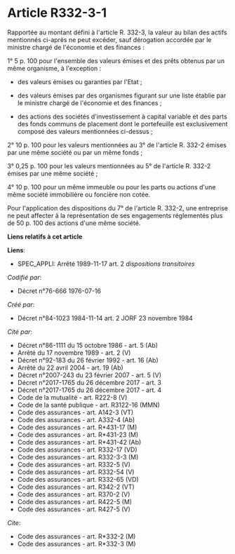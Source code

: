 # Article R332-3-1

Rapportée au montant défini à l'article R. 332-3, la valeur au bilan des actifs mentionnés ci-après ne peut excéder, sauf
dérogation accordée par le ministre chargé de l'économie et des finances :

1° 5 p. 100 pour l'ensemble des valeurs émises et des prêts obtenus par un même organisme, à l'exception :

- des valeurs émises ou garanties par l'Etat ;

- des valeurs émises par des organismes figurant sur une liste établie par le ministre chargé de l'économie et des finances ;

- des actions des sociétés d'investissement à capital variable et des parts des fonds communs de placement dont le
portefeuille est exclusivement composé des valeurs mentionnées ci-dessus ;

2° 10 p. 100 pour les valeurs mentionnées au 3° de l'article R. 332-2 émises par une même société ou par un même fonds ;

3° 0,25 p. 100 pour les valeurs mentionnées au 5° de l'article R. 332-2 émises par une même société ;

4° 10 p. 100 pour un même immeuble ou pour les parts ou actions d'une même société immobilière ou foncière non cotée.

Pour l'application des dispositions du 7° de l'article R. 332-2, une entreprise ne peut affecter à la représentation de ses
engagements réglementés plus de 50 p. 100 des actions d'une même société.

**Liens relatifs à cet article**

**Liens**:

  - SPEC_APPLI: Arrêté 1989-11-17 art. 2 *dispositions transitoires*

_Codifié par_:

  - Décret n°76-666 1976-07-16

_Créé par_:

  - Décret n°84-1023 1984-11-14 art. 2 JORF 23 novembre 1984

_Cité par_:

  - Décret n°86-1111 du 15 octobre 1986 - art. 5 (Ab)
  - Arrêté du 17 novembre 1989 - art. 2 (V)
  - Décret n°92-183 du 26 février 1992 - art. 16 (Ab)
  - Arrêté du 22 avril 2004 - art. 19 (Ab)
  - Décret n°2007-243 du 23 février 2007 - art. 5 (V)
  - Décret n°2017-1765 du 26 décembre 2017 - art. 3
  - Décret n°2017-1765 du 26 décembre 2017 - art. 4
  - Code de la mutualité - art. R222-8 (V)
  - Code de la santé publique - art. R3122-16 (MMN)
  - Code des assurances - art. A142-3 (VT)
  - Code des assurances - art. A332-4 (Ab)
  - Code des assurances - art. R*431-17 (M)
  - Code des assurances - art. R*431-23 (M)
  - Code des assurances - art. R*431-42 (Ab)
  - Code des assurances - art. R332-17 (VD)
  - Code des assurances - art. R332-3-3 (M)
  - Code des assurances - art. R332-5 (V)
  - Code des assurances - art. R332-54 (V)
  - Code des assurances - art. R332-65 (VD)
  - Code des assurances - art. R342-2 (VT)
  - Code des assurances - art. R370-2 (V)
  - Code des assurances - art. R422-5 (M)
  - Code des assurances - art. R427-5 (V)

_Cite_:

  - Code des assurances - art. R*332-2 (M)
  - Code des assurances - art. R*332-3 (M)
